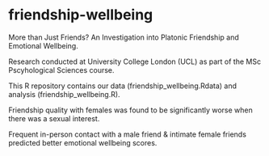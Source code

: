 # friendship-wellbeing
More than Just Friends? An Investigation into Platonic Friendship and Emotional Wellbeing.

Research conducted at University College London (UCL) as part of the MSc Pscyhological Sciences course.

This R repository contains our data (friendship_wellbeing.Rdata) and analysis (friendship_wellbeing.R).

Friendship quality with females was found to be significantly worse when there was a sexual interest.

Frequent in-person contact with a male friend & intimate female friends predicted better emotional wellbeing scores. 
